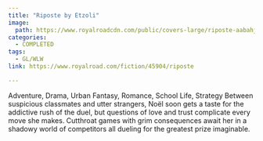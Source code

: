 ```yaml
---
title: "Riposte by Etzoli"
image:
  path: https://www.royalroadcdn.com/public/covers-large/riposte-aabahjs2kha.jpg
categories:
  - COMPLETED
tags:
  - GL/WLW
link: https://www.royalroad.com/fiction/45904/riposte

---
```

Adventure, Drama, Urban Fantasy, Romance, School Life, Strategy
Between suspicious classmates and utter strangers, Noël soon gets a taste for the addictive rush of the duel, but questions of love and trust complicate every move she makes. Cutthroat games with grim consequences await her in a shadowy world of competitors all dueling for the greatest prize imaginable.
